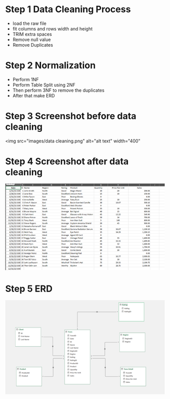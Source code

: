 # Step 1 Data Cleaning Process 

- load the raw file
- fit columns and rows width and height
- TRIM extra spaces
- Remove null value
- Remove Duplicates

# Step 2 Normalization 

- Perform 1NF
- Perform Table Split using 2NF
- Then perform 3NF to remove the duplicates
- After that make ERD

# Step 3 Screenshot before data cleaning 
<img src="images/data cleaning.png" alt="alt text" width="400"

# Step 4 Screenshot after data cleaning
![image alt](https://github.com/Aljohn0809/EDM-PORTFOLIO/blob/54398eee7894a458d3b2445e5791439585d42e4b/MIDTERM%20LAB%20TASK%201/Images/Clean%20Data.png)

# Step 5 ERD
![image alt](https://github.com/Aljohn0809/EDM-PORTFOLIO/blob/52c5852952e9a662f3e0d44530c3e0ad055bec7e/MIDTERM%20LAB%20TASK%201/Images/ERD.png)
